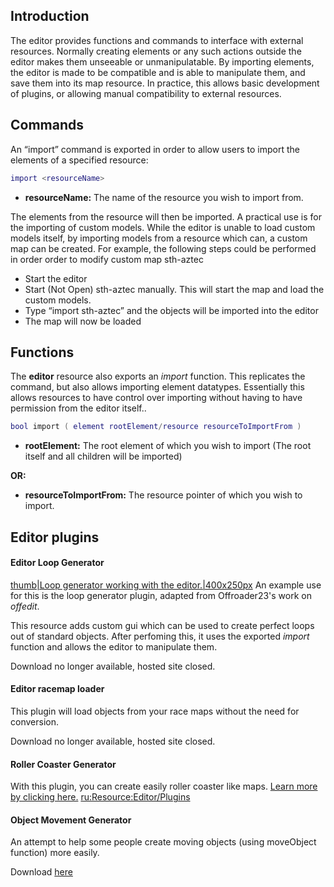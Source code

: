 Introduction
------------

The editor provides functions and commands to interface with external resources. Normally creating elements or any such actions outside the editor makes them unseeable or unmanipulatable. By importing elements, the editor is made to be compatible and is able to manipulate them, and save them into its map resource. In practice, this allows basic development of plugins, or allowing manual compatibility to external resources.

Commands
--------

An “import” command is exported in order to allow users to import the elements of a specified resource:

``` lua
import <resourceName>
```

-   **resourceName:** The name of the resource you wish to import from.

The elements from the resource will then be imported. A practical use is for the importing of custom models. While the editor is unable to load custom models itself, by importing models from a resource which can, a custom map can be created. For example, the following steps could be performed in order order to modify custom map sth-aztec

-   Start the editor
-   Start (Not Open) sth-aztec manually. This will start the map and load the custom models.
-   Type “import sth-aztec” and the objects will be imported into the editor
-   The map will now be loaded

Functions
---------

The **editor** resource also exports an *import* function. This replicates the command, but also allows importing element datatypes. Essentially this allows resources to have control over importing without having to have permission from the editor itself..

``` lua
bool import ( element rootElement/resource resourceToImportFrom )
```

-   **rootElement:** The root element of which you wish to import (The root itself and all children will be imported)

**OR:**

-   **resourceToImportFrom:** The resource pointer of which you wish to import.

Editor plugins
--------------

#### Editor Loop Generator

[thumb|Loop generator working with the editor.|400x250px](/docs/image:loopgenerator.jpg.md "wikilink") An example use for this is the loop generator plugin, adapted from Offroader23's work on *offedit*.

This resource adds custom gui which can be used to create perfect loops out of standard objects. After perfoming this, it uses the exported *import* function and allows the editor to manipulate them.

Download no longer available, hosted site closed.

#### Editor racemap loader

This plugin will load objects from your race maps without the need for conversion.

Download no longer available, hosted site closed.

#### Roller Coaster Generator

With this plugin, you can create easily roller coaster like maps. [Learn more by clicking here.](/docs/roller_coaster_generator.md "wikilink") [ru:<Resource:Editor/Plugins>](/ru:Resource:Editor/Plugins.md "wikilink")

#### Object Movement Generator

An attempt to help some people create moving objects (using moveObject function) more easily.

Download [here](http://community.mtasa.com/index.php?p=resources&s=details&id=1224)
